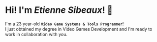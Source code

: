 # Hi! I'm *Etienne Sibeaux*! 🙌 

I'm a 23 year-old **`Video Game Systems & Tools Programmer`**!  
I just obtained my degree in Video Games Development and I'm ready to work in collaboration with you.

